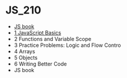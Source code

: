 # JS_210

- [JS book](https://github.com/SandyRodger/launch_school_books/blob/main/javascript.md)
- [1 JavaScript Basics](https://launchschool.com/lessons/7377ece4)
- 2 Functions and Variable Scope
- 3	Practice Problems: Logic and Flow Contro
- 4	Arrays
- 5	Objects
- 6	Writing Better Code
- JS book
